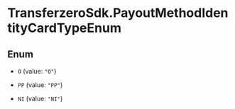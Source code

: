# TransferzeroSdk.PayoutMethodIdentityCardTypeEnum

## Enum


* `O` (value: `"O"`)

* `PP` (value: `"PP"`)

* `NI` (value: `"NI"`)


